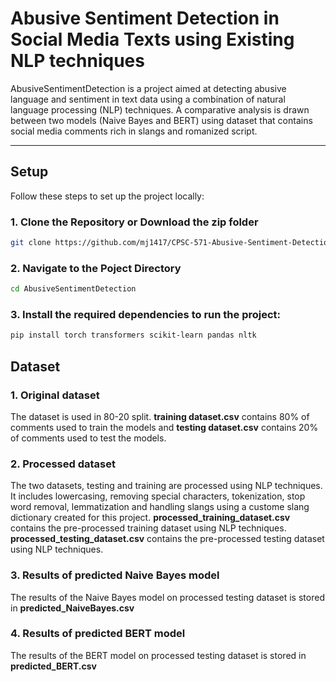 # **Abusive Sentiment Detection in Social Media Texts using Existing NLP techniques**

AbusiveSentimentDetection is a project aimed at detecting abusive language and sentiment in text data using a combination of natural language processing (NLP) techniques. A comparative analysis is drawn between two models (Naive Bayes and BERT) using dataset that contains social media comments rich in slangs and romanized script.

---

## **Setup**

Follow these steps to set up the project locally:

### **1. Clone the Repository or Download the zip folder**
```bash
git clone https://github.com/mj1417/CPSC-571-Abusive-Sentiment-Detection.git
```

### **2. Navigate to the Poject Directory**

```bash
cd AbusiveSentimentDetection
```

### **3. Install the required dependencies to run the project:**
```bash
pip install torch transformers scikit-learn pandas nltk
```

## **Dataset**

### **1. Original dataset**
The dataset is used in 80-20 split.
**training dataset.csv** contains 80% of comments used to train the models and **testing dataset.csv** contains 20% of comments used to test the models.

### **2. Processed dataset**
The two datasets, testing and training are processed using NLP techniques. It includes lowercasing, removing special characters, tokenization, stop word removal, lemmatization and handling slangs using a custome slang dictionary created for this project.
**processed_training_dataset.csv** contains the pre-processed training dataset using NLP techniques.
**processed_testing_dataset.csv** contains the pre-processed testing dataset using NLP techniques.

### **3. Results of predicted Naive Bayes model**
The results of the Naive Bayes model on processed testing dataset is stored in **predicted_NaiveBayes.csv**

### **4. Results of predicted BERT model**
The results of the BERT model on processed testing dataset is stored in **predicted_BERT.csv**





